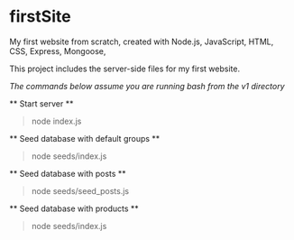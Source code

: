 # firstSite
My first website from scratch, created with Node.js, JavaScript, HTML, CSS, Express, Mongoose, 

This project includes the server-side files for my first website.

*The commands below assume you are running bash from the v1 directory*

** Start server **
>node index.js

** Seed database with default groups **
>node seeds/index.js

** Seed database with posts **
>node seeds/seed_posts.js

** Seed database with products **
>node seeds/index.js